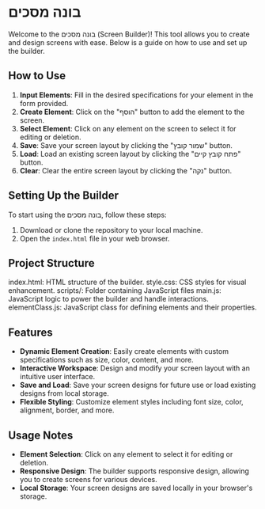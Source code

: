 # בונה מסכים

Welcome to the בונה מסכים (Screen Builder)! This tool allows you to create and design screens with ease. Below is a guide on how to use and set up the builder.

## How to Use

1. **Input Elements**: Fill in the desired specifications for your element in the form provided.
2. **Create Element**: Click on the "הוסף" button to add the element to the screen.
3. **Select Element**: Click on any element on the screen to select it for editing or deletion.
4. **Save**: Save your screen layout by clicking the "שמור קובץ" button.
5. **Load**: Load an existing screen layout by clicking the "פתח קובץ קיים" button.
6. **Clear**: Clear the entire screen layout by clicking the "נקה" button.

## Setting Up the Builder

To start using the בונה מסכים, follow these steps:
1. Download or clone the repository to your local machine.
2. Open the `index.html` file in your web browser.


## Project Structure

index.html: HTML structure of the builder.
style.css: CSS styles for visual enhancement.
scripts/: Folder containing JavaScript files
main.js: JavaScript logic to power the builder and handle interactions.
elementClass.js: JavaScript class for defining elements and their properties.

## Features

- **Dynamic Element Creation**: Easily create elements with custom specifications such as size, color, content, and more.
- **Interactive Workspace**: Design and modify your screen layout with an intuitive user interface.
- **Save and Load**: Save your screen designs for future use or load existing designs from local storage.
- **Flexible Styling**: Customize element styles including font size, color, alignment, border, and more.

## Usage Notes

- **Element Selection**: Click on any element to select it for editing or deletion.
- **Responsive Design**: The builder supports responsive design, allowing you to create screens for various devices.
- **Local Storage**: Your screen designs are saved locally in your browser's storage.

